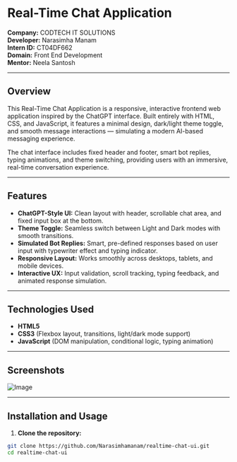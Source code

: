 # Real-Time Chat Application

**Company:** CODTECH IT SOLUTIONS  
**Developer:** Narasimha Manam  
**Intern ID:** CT04DF662  
**Domain:** Front End Development  
**Mentor:** Neela Santosh  

---

## Overview

This Real-Time Chat Application is a responsive, interactive frontend web application inspired by the ChatGPT interface. Built entirely with HTML, CSS, and JavaScript, it features a minimal design, dark/light theme toggle, and smooth message interactions — simulating a modern AI-based messaging experience.

The chat interface includes fixed header and footer, smart bot replies, typing animations, and theme switching, providing users with an immersive, real-time conversation experience.

---

## Features

- **ChatGPT-Style UI:** Clean layout with header, scrollable chat area, and fixed input box at the bottom.
- **Theme Toggle:** Seamless switch between Light and Dark modes with smooth transitions.
- **Simulated Bot Replies:** Smart, pre-defined responses based on user input with typewriter effect and typing indicator.
- **Responsive Layout:** Works smoothly across desktops, tablets, and mobile devices.
- **Interactive UX:** Input validation, scroll tracking, typing feedback, and animated response simulation.

---

## Technologies Used

- **HTML5**  
- **CSS3** (Flexbox layout, transitions, light/dark mode support)  
- **JavaScript** (DOM manipulation, conditional logic, typing animation)

---

## Screenshots

![Image](https://github.com/user-attachments/assets/2104c4d2-6ce9-43ec-b5be-877bdb772158)

---

## Installation and Usage

1. **Clone the repository:**

```bash
git clone https://github.com/Narasimhamanam/realtime-chat-ui.git
cd realtime-chat-ui
